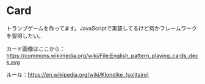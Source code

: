 # Card

トランプゲームを作ってます。JavaScriptで実装してるけど何かフレームワークを習得したい。

カード画像はここから：https://commons.wikimedia.org/wiki/File:English_pattern_playing_cards_deck.svg

ルール：https://en.wikipedia.org/wiki/Klondike_(solitaire)
